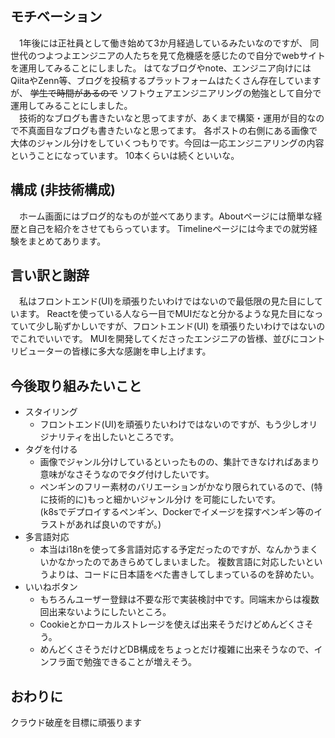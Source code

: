 ## モチベーション

&emsp;1年後には正社員として働き始めて3か月経過しているみたいなのですが、
同世代のつよつよエンジニアの人たちを見て危機感を感じたので自分でwebサイトを運用してみることにしました。
はてなブログやnote、エンジニア向けにはQiitaやZenn等、ブログを投稿するプラットフォームはたくさん存在していますが、
~~学生で時間があるので~~ ソフトウェアエンジニアリングの勉強として自分で運用してみることにしました。  
&emsp;技術的なブログも書きたいなと思ってますが、あくまで構築・運用が目的なので不真面目なブログも書きたいなと思ってます。
各ポストの右側にある画像で大体のジャンル分けをしていくつもりです。今回は一応エンジニアリングの内容ということになっています。
10本くらいは続くといいな。

## 構成 (非技術構成)

&emsp;ホーム画面にはブログ的なものが並べてあります。Aboutページには簡単な経歴と自己を紹介をさせてもらっています。
Timelineページには今までの就労経験をまとめてあります。

## 言い訳と謝辞

&emsp;私はフロントエンド(UI)を頑張りたいわけではないので最低限の見た目にしています。
Reactを使っている人なら一目でMUIだなと分かるような見た目になっていて少し恥ずかしいですが、フロントエンド(UI)
を頑張りたいわけではないのでこれでいいです。
MUIを開発してくださったエンジニアの皆様、並びにコントリビューターの皆様に多大な感謝を申し上げます。

## 今後取り組みたいこと

- スタイリング
    - フロントエンド(UI)を頑張りたいわけではないのですが、もう少しオリジナリティを出したいところです。
- タグを付ける
    - 画像でジャンル分けしているといったものの、集計できなければあまり意味がなさそうなのでタグ付けしたいです。
    - ペンギンのフリー素材のバリエーションがかなり限られているので、(特に技術的に)もっと細かいジャンル分け
      を可能にしたいです。  
      (k8sでデプロイするペンギン、Dockerでイメージを探すペンギン等のイラストがあれば良いのですが。)
- 多言語対応
    - 本当はi18nを使って多言語対応する予定だったのですが、なんかうまくいかなかったのであきらめてしまいました。
      複数言語に対応したいというよりは、コードに日本語をべた書きしてしまっているのを辞めたい。
- いいねボタン
    - もちろんユーザー登録は不要な形で実装検討中です。同端末からは複数回出来ないようにしたいところ。
    - Cookieとかローカルストレージを使えば出来そうだけどめんどくさそう。
    - めんどくさそうだけどDB構成をちょっとだけ複雑に出来そうなので、インフラ面で勉強できることが増えそう。

## おわりに

クラウド破産を目標に頑張ります